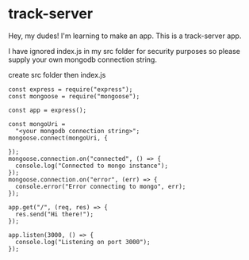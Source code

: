 # track-server

Hey, my dudes! I'm learning to make an app. This is a track-server app.

I have ignored index.js in my src folder for security purposes so please supply your own mongodb connection string.

create src folder then index.js

```
const express = require("express");
const mongoose = require("mongoose");

const app = express();

const mongoUri =
  "<your mongodb connection string>";
mongoose.connect(mongoUri, {

});
mongoose.connection.on("connected", () => {
  console.log("Connected to mongo instance");
});
mongoose.connection.on("error", (err) => {
  console.error("Error connecting to mongo", err);
});

app.get("/", (req, res) => {
  res.send("Hi there!");
});

app.listen(3000, () => {
  console.log("Listening on port 3000");
});

```
